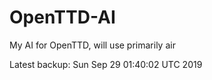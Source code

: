 # OpenTTD-AI
My AI for OpenTTD, will use primarily air

Latest backup: Sun Sep 29 01:40:02 UTC 2019
